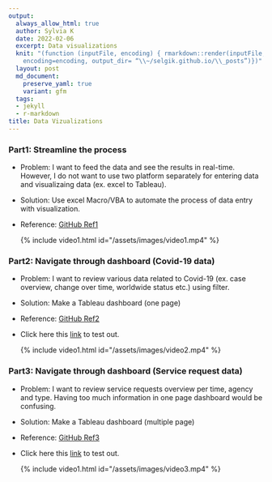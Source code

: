 ```yaml
---
output:
  always_allow_html: true
  author: Sylvia K
  date: 2022-02-06
  excerpt: Data visualizations
  knit: "(function (inputFile, encoding) { rmarkdown::render(inputFile,
    encoding=encoding, output_dir= “\\~/selgik.github.io/\\_posts”)})"
  layout: post
  md_document:
    preserve_yaml: true
    variant: gfm
  tags:
  - jekyll
  - r-markdown
title: Data Vizualizations
---
```


### Part1: Streamline the process
* Problem: I want to feed the data and see the results in real-time. However, I do not want to use two platform separately for entering data and visualizaing data (ex. excel to Tableau). 
* Solution: Use excel Macro/VBA to automate the process of data entry with visualization.
* Reference: [GitHub Ref1](https://github.com/selgik/Automate-data-entry)

  {% include video1.html id="/assets/images/video1.mp4" %}  

### Part2: Navigate through dashboard (Covid-19 data)
* Problem: I want to review various data related to Covid-19 (ex. case overview, change over time, worldwide status etc.) using filter.
* Solution: Make a Tableau dashboard (one page)
* Reference: [GitHub Ref2](https://github.com/selgik/Data-visualization)
* Click here this [link](https://public.tableau.com/app/profile/sylvia.kim#!/?newProfile=&activeTab=0) to test out.

  {% include video1.html id="/assets/images/video2.mp4" %}  
  
### Part3: Navigate through dashboard (Service request data)
* Problem: I want to review service requests overview per time, agency and type. Having too much information in one page dashboard would be confusing. 
* Solution: Make a Tableau dashboard (multiple page)
* Reference: [GitHub Ref3](https://github.com/selgik/SQL-BigQuery-to-Tableau)
* Click here this [link](https://public.tableau.com/app/profile/sylvia.kim#!/?newProfile=&activeTab=0) to test out.

  {% include video1.html id="/assets/images/video3.mp4" %}  

